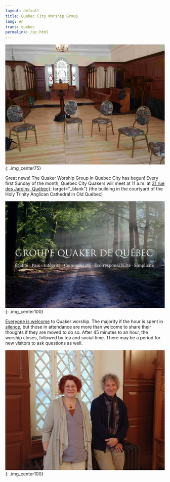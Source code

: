 ```yaml
---
layout: default
title: Quebec City Worship Group
lang: en
trans: quebec
permalink: /qc.html
---
```

![Circle of chairs](/assets/images/quebec_wg.jpg){: .img_center75}

Great news! The Quaker Worship Group in Quebec City has begun! Every first Sunday of the month, Quebec City Quakers will meet at 11 a.m. at [31 rue des Jardins, Québec](https://www.google.com/maps/search/31%20rue%20des%20Jardins,%20Qu%C3%A9bec){: target="_blank"} (the building in the courtyard of the Holy Trinity Anglican Cathedral in Old Québec)

![Quebec worship group logo](/assets/images/quebec.jpg){: .img_center100}

[Everyone is welcome](intro.html) to Quaker worship. The majority if the hour is spent in [silence](about.html), but those in attendance are more than welcome to share their thoughts if they are moved to do so. After 45 minutes to an hour, the worship closes, followed by tea and social time.  There may be a period for new visitors to ask questions as well.


![The initiators of the group](/assets/images/qc_2.jpg){: .img_center100}
